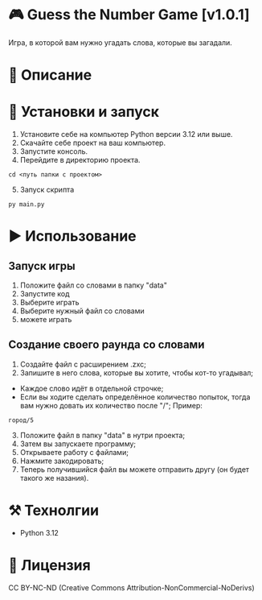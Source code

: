 # 🎮 Guess the Number Game [v1.0.1]
Игра, в которой вам нужно угадать слова, которые вы загадали.
# 📃 Описание

# 🔌 Установки и запуск
1. Установите себе на компьютер Python версии 3.12 или выше.
2. Скачайте себе проект на ваш компьютер.
3. Запустите консоль.
4. Перейдите в директорию проекта.
```
cd <путь папки с проектом>
```
5. Запуск скрипта
```
py main.py
```
# ▶️ Использование
## Запуск игры
1. Положите файл со словами в папку "data"
2. Запустите код
3. Выберите играть
4. Выберите нужный файл со словами
5. можете играть
## Создание своего раунда со словами
1. Создайте файл с расширением .zxc;
2. Запишите в него слова, которые вы хотите, чтобы кот-то угадывал;
- Каждое слово идёт в отдельной строчке;
- Если вы ходите сделать определённое количество попыток, тогда вам нужно довать их количество после "/";
Пример:
```
город/5
```
3. Положите файл в папку "data" в нутри проекта;
4. Затем вы запускаете программу;
5. Открываете работу с файлами;
6. Нажмите закодировать;
7. Теперь получившийся файл вы можете отправить другу (он будет такого же назания).
# ⚒️ Технолгии
- Python 3.12
# 📕 Лицензия
CC BY-NC-ND (Creative Commons Attribution-NonCommercial-NoDerivs)